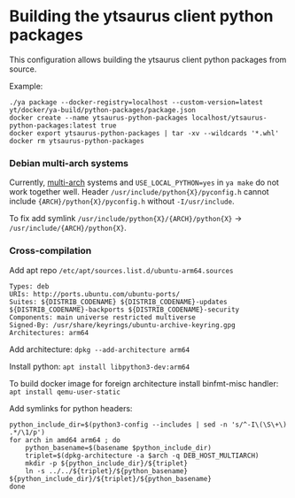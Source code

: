 # Building the ytsaurus client python packages

This configuration allows building the ytsaurus client python packages from source.

Example:
```
./ya package --docker-registry=localhost --custom-version=latest yt/docker/ya-build/python-packages/package.json
docker create --name ytsaurus-python-packages localhost/ytsaurus-python-packages:latest true
docker export ytsaurus-python-packages | tar -xv --wildcards '*.whl'
docker rm ytsaurus-python-packages
```

### Debian multi-arch systems

Currently, [multi-arch](https://wiki.debian.org/Multiarch/Implementation) systems and `USE_LOCAL_PYTHON=yes` in `ya make` do not work together well.
Header `/usr/include/python{X}/pyconfig.h` cannot include `{ARCH}/python{X}/pyconfig.h` without `-I/usr/include`.

To fix add symlink `/usr/include/python{X}/{ARCH}/python{X}` -> `/usr/include/{ARCH}/python{X}`.

### Cross-compilation

Add apt repo `/etc/apt/sources.list.d/ubuntu-arm64.sources`
```
Types: deb
URIs: http://ports.ubuntu.com/ubuntu-ports/
Suites: ${DISTRIB_CODENAME} ${DISTRIB_CODENAME}-updates ${DISTRIB_CODENAME}-backports ${DISTRIB_CODENAME}-security
Components: main universe restricted multiverse
Signed-By: /usr/share/keyrings/ubuntu-archive-keyring.gpg
Architectures: arm64
```

Add architecture:
`dpkg --add-architecture arm64`

Install python:
`apt install libpython3-dev:arm64`

To build docker image for foreign architecture install binfmt-misc handler:
`apt install qemu-user-static`

Add symlinks for python headers:
```
python_include_dir=$(python3-config --includes | sed -n 's/^-I\(\S\+\) .*/\1/p')
for arch in amd64 arm64 ; do
    python_basename=$(basename $python_include_dir)
    triplet=$(dpkg-architecture -a $arch -q DEB_HOST_MULTIARCH)
    mkdir -p ${python_include_dir}/${triplet}
    ln -s ../../${triplet}/${python_basename} ${python_include_dir}/${triplet}/${python_basename}
done
```
